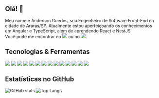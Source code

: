 ## Olá! 👋

Meu nome é Anderson Guedes, sou Engenheiro de Software Front-End na cidade de Araras/SP.
Atualmente estou aperfeiçoando os conhecimentos em Angular e TypeScript, além de aprendendo React e NestJS<br>
Você pode me encontrar no [![](https://img.shields.io/badge/LinkedIn-informational?style=flat&logo=linkedin&logoColor=white&color=2867b2)][1] ou no [![](https://img.shields.io/badge/Twitter-informational?style=flat&logo=twitter&logoColor=white&color=1da1f2 )][2].

## Tecnologias & Ferramentas
![](https://img.shields.io/badge/Code-HTML-informational?style=flat&logo=html5&logoColor=white&color=20968b) ![](https://img.shields.io/badge/Code-CSS-informational?style=flat&logo=css3&logoColor=white&color=20968b) ![](https://img.shields.io/badge/Code-Angular-informational?style=flat&logo=angular&logoColor=white&color=20968b) ![](https://img.shields.io/badge/Code-TypeScript-informational?style=flat&logo=TypeScript&logoColor=white&color=20968b) ![](https://img.shields.io/badge/Code-JavaScript-informational?style=flat&logo=javascript&logoColor=white&color=20968b) ![](https://img.shields.io/badge/Tools-PostgreSQL-informational?style=flat&logo=postgresql&logoColor=white&color=20968b) ![](https://img.shields.io/badge/Tools-MongoDB-informational?style=flat&logo=MongoDB&logoColor=white&color=20968b) ![](https://img.shields.io/badge/Code-Node.js-informational?style=flat&logo=node.js&logoColor=white&color=20968b) ![](https://img.shields.io/badge/Tools-NestJS-informational?style=flat&logo=nestjs&logoColor=white&color=20968b) ![](https://img.shields.io/badge/Tools-Git-informational?style=flat&logo=git&logoColor=white&color=20968b) ![](https://img.shields.io/badge/Editor-VSCode-informational?style=flat&logo=visualstudiocode&logoColor=white&color=20968b) ![](https://img.shields.io/badge/Tools-Docker-informational?style=flat&logo=docker&logoColor=white&color=20968b) ![](https://img.shields.io/badge/OS-Windows-informational?style=flat&logo=Windows&logoColor=white&color=20968b) ![](https://img.shields.io/badge/OS-Linux-informational?style=flat&logo=linux&logoColor=white&color=20968b)

## Estatísticas no GitHub

![GitHub stats](https://github-readme-stats.vercel.app/api?username=andersonguedesmg&show_icons=true&theme=dark)
![Top Langs](https://github-readme-stats.vercel.app/api/top-langs/?username=andersonguedesmg&layout=compact&theme=dark)

<!-- Social Media -->
[1]: https://www.linkedin.com/in/anderson-guedes-mg
[2]: https://twitter.com/AnderGuedes89

<!-- Resources -->
<!-- Emojis: https://emojipedia.org/emoji/ -->
<!-- Shields: https://shields.io/ -->
<!-- Awesome GitHub Profile README: https://github.com/abhisheknaiidu/awesome-github-profile-readme -->
<!-- GitHub Stats: https://github.com/anuraghazra/github-readme-stats -->

